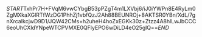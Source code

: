 $START$TxhPr7H+FVqM6vwCYbgB53pPZgT4m1LXVbj6/iJ0iYWPn8E4RyLm0ZgMXkaXGlRTfWzDG1PhhZj1vbfQzJ2Ah88BEUNROj+8AKTSR0YBn/XdL/7gnXrcaIkcjwD9D1/JQW42CMs+h2uheH4hoZxEGKk30z+Ztzz4A8hlLwJbCCC6eoUhCXldYNpeWTCPVMXE0QFlyEPO6wDiLD4eO25glQ==$END$